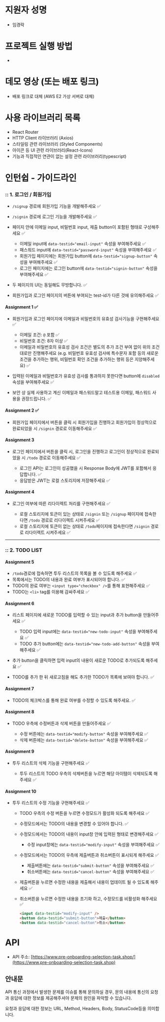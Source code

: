 # 지원자 성명

- 임경락

# 프로젝트 실행 방법

-

# 데모 영상 (또는 배포 링크)

- 배포 링크로 대체 (AWS E2 가상 서버로 대체)

# 사용 라이브러리 목록

- React Router
- HTTP Client 라이브러리 (Axios)
- 스타일링 관련 라이브러리 (Styled Components)
- 아이콘 등 UI 관련 라이브러리(React-Icons)
- 기능과 직접적인 연관이 없는 설정 관련 라이브러리(typescript)

# 인턴쉽 - 가이드라인

### :: 1. 로그인 / 회원가입

- `/signup` 경로에 회원가입 기능을 개발해주세요 :white_check_mark:
- `/signin` 경로에 로그인 기능을 개발해주세요 :white_check_mark:
- 페이지 안에 이메일 input, 비밀번호 input, 제출 button이 포함된 형태로 구성해주세요 :white_check_mark:

  - 이메일 input에 `data-testid="email-input"` 속성을 부여해주세요 :white_check_mark:
  - 패스워드 input에 `data-testid="password-input"` 속성을 부여해주세요 :white_check_mark:
  - 회원가입 페이지에는 회원가입 button에 `data-testid="signup-button"` 속성을 부여해주세요 :white_check_mark:
  - 로그인 페이지에는 로그인 button에 `data-testid="signin-button"` 속성을 부여해주세요 :white_check_mark:

- 두 페이지의 UI는 동일해도 무방합니다. :white_check_mark:
- 회원가입과 로그인 페이지의 버튼에 부여되는 test-id가 다른 것에 유의해주세요 :white_check_mark:

#### Assignment 1 :white_check_mark:

- 회원가입과 로그인 페이지에 이메일과 비밀번호의 유효성 검사기능을 구현해주세요 :white_check_mark:

  - 이메일 조건: `@` 포함 :white_check_mark:
  - 비밀번호 조건: 8자 이상 :white_check_mark:
  - 이메일과 비밀번호의 유효성 검사 조건은 별도의 추가 조건 부여 없이 위의 조건대로만 진행해주세요 (e.g. 비밀번호 유효성 검사에 특수문자 포함 등의 새로운 조건을 추가하는 행위, 비밀번호 확인 조건을 추가하는 행위 등은 지양해주세요) :white_check_mark:

- 입력된 이메일과 비밀번호가 유효성 검사를 통과하지 못한다면 button에 `disabled` 속성을 부여해주세요 :white_check_mark:
- 보안 상 실제 사용하고 계신 이메일과 패스워드말고 테스트용 이메일, 패스워드 사용을 권장드립니다. :white_check_mark:

#### Assignment 2 :white_check_mark:

- 회원가입 페이지에서 버튼을 클릭 시 회원가입을 진행하고 회원가입이 정상적으로 완료되었을 시 `/signin` 경로로 이동해주세요 :white_check_mark:

#### Assignment 3

- 로그인 페이지에서 버튼을 클릭 시, 로그인을 진행하고 로그인이 정상적으로 완료되었을 시 `/todo` 경로로 이동해주세요 :white_check_mark:

  - 로그인 API는 로그인이 성공했을 시 Response Body에 JWT를 포함해서 응답합니다. :white_check_mark:
  - 응답받은 JWT는 로컬 스토리지에 저장해주세요 :white_check_mark:

#### Assignment 4

- 로그인 여부에 따른 리다이렉트 처리를 구현해주세요 :white_check_mark:

  - 로컬 스토리지에 토큰이 있는 상태로 `/signin` 또는 `/signup` 페이지에 접속한다면 `/todo` 경로로 리다이렉트 시켜주세요 :white_check_mark:
  - 로컬 스토리지에 토큰이 없는 상태로 `/todo`페이지에 접속한다면 `/signin` 경로로 리다이렉트 시켜주세요 :white_check_mark:

---

### :: 2. TODO LIST

#### Assignment 5

- `/todo`경로에 접속하면 투두 리스트의 목록을 볼 수 있도록 해주세요 :white_check_mark:
- 목록에서는 TODO의 내용과 완료 여부가 표시되어야 합니다. :white_check_mark:
- TODO의 완료 여부는 `<input type="checkbox" />`를 통해 표현해주세요 :white_check_mark:
- TODO는 `<li>` tag를 이용해 감싸주세요 :white_check_mark:

#### Assignment 6

- 리스트 페이지에 새로운 TODO를 입력할 수 있는 input과 추가 button을 만들어주세요 :white_check_mark:

  - TODO 입력 input에는 `data-testid="new-todo-input"` 속성을 부여해주세요 :white_check_mark:
  - TODO 추가 button에는 `data-testid="new-todo-add-button"` 속성을 부여해주세요 :white_check_mark:

- 추가 button을 클릭하면 입력 input의 내용이 새로운 TODO로 추가되도록 해주세요 :white_check_mark:
- TODO를 추가 한 뒤 새로고침을 해도 추가한 TODO가 목록에 보여야 합니다. :white_check_mark:

#### Assignment 7

- TODO의 체크박스를 통해 완료 여부를 수정할 수 있도록 해주세요. :white_check_mark:

#### Assignment 8

- TODO 우측에 수정버튼과 삭제 버튼을 만들어주세요 :white_check_mark:

  - 수정 버튼에는 `data-testid="modify-button"` 속성을 부여해주세요 :white_check_mark:
  - 삭제 버튼에는 `data-testid="delete-button"` 속성을 부여해주세요 :white_check_mark:

#### Assignment 9

- 투두 리스트의 삭제 기능을 구현해주세요 :white_check_mark:

  - 투두 리스트의 TODO 우측의 삭제버튼을 누르면 해당 아이템이 삭제되도록 해주세요 :white_check_mark:

#### Assignment 10

- 투두 리스트의 수정 기능을 구현해주세요 :white_check_mark:

  - TODO 우측의 수정 버튼을 누르면 수정모드가 활성화 되도록 해주세요 :white_check_mark:
  - 수정모드에서는 TODO의 내용을 변경할 수 있어야 합니다. :white_check_mark:
  - 수정모드에서는 TODO의 내용이 input창 안에 입력된 형태로 변경해주세요 :white_check_mark:
    - 수정 input창에는 `data-testid="modify-input"` 속성을 부여해주세요 :white_check_mark:
  - 수정모드에서는 TODO의 우측에 제출버튼과 취소버튼이 표시되게 해주세요 :white_check_mark:
    - 제출버튼에는 `data-testid="submit-button"` 속성을 부여해주세요 :white_check_mark:
    - 취소버튼에는 `data-testid="cancel-button"` 속성을 부여해주세요 :white_check_mark:
  - 제출버튼을 누르면 수정한 내용을 제출해서 내용이 업데이트 될 수 있도록 해주세요 :white_check_mark:
  - 취소버튼을 누르면 수정한 내용을 초기화 하고, 수정모드를 비활성화 해주세요 :white_check_mark:

    ```html
    <input data-testid="modify-input" />
    <button data-testid="submit-button">제출</button>
    <button data-testid="cancel-button">취소</button>
    ```

# API

- API 주소: [https://www.pre-onboarding-selection-task.shop/](https://www.pre-onboarding-selection-task.shop)

## 안내문

API 통신 과정에서 발생한 문제를 이슈를 통해 문의하실 경우, 문의 내용에 통신의 요청과 응답에 대한 정보를 제공해주셔야 문제의 원인을 파악할 수 있습니다.

요청과 응답에 대한 정보는 URL, Method, Headers, Body, StatusCode등을 의미합니다.
